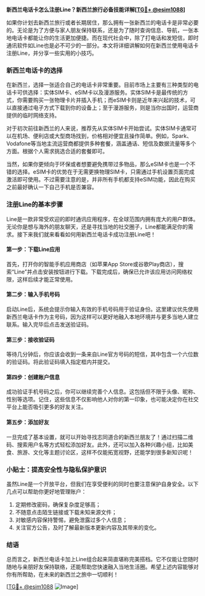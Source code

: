 **新西兰电话卡怎么注册Line？新西兰旅行必备技能详解[[TG💪+ @esim1088](https://t.me/s/esim1088)]**

如果你计划去新西兰旅行或者长期居住，那么拥有一张新西兰的电话卡是非常必要的。无论是为了方便与家人朋友保持联系，还是为了随时查询信息、导航，一张本地电话卡都能让你的生活更加便捷。而在现代社会中，除了打电话和发短信，即时通讯软件如Line也是必不可少的一部分。本文将详细讲解如何在新西兰使用电话卡注册Line，并分享一些实用的小技巧。

### 新西兰电话卡的选择

在新西兰，选择一张适合自己的电话卡非常重要。目前市场上主要有三种类型的电话卡可供选择：实体SIM卡、eSIM卡以及漫游服务。实体SIM卡是最传统的方式，你需要购买一张物理卡片并插入手机；而eSIM卡则是近年来兴起的技术，可以直接通过电子方式下载到你的设备上；至于漫游服务，则是当你出国时，运营商提供的临时网络支持。

对于初次前往新西兰的人来说，推荐先从实体SIM卡开始尝试。实体SIM卡通常可以在机场、便利店或大型商场找到，价格相对便宜且操作简单。例如，Spark、Vodafone等当地主流运营商都提供多种套餐，涵盖通话、短信及数据流量等多个方面。根据个人需求挑选合适的套餐即可。

当然，如果你更倾向于环保或者想要避免携带过多物品，那么eSIM卡也是一个不错的选择。eSIM卡的优势在于无需更换物理SIM卡，只需通过手机设置页面完成激活即可使用。不过需要注意的是，并非所有手机都支持eSIM功能，因此在购买之前最好确认一下自己手机是否兼容。

### 注册Line的基本步骤

Line是一款非常受欢迎的即时通讯应用程序，在全球范围内拥有庞大的用户群体。无论你是想与海外的朋友聊天，还是寻找当地的社交圈子，Line都能满足你的需求。接下来我们就来看看如何用新西兰电话卡成功注册Line吧！

#### 第一步：下载Line应用
首先，打开你的智能手机应用商店（如苹果App Store或谷歌Play商店），搜索“Line”并点击安装按钮进行下载。下载完成后，确保已允许该应用访问网络权限，这样后续才能正常使用。

#### 第二步：输入手机号码
启动Line后，系统会提示你输入有效的手机号码用于验证身份。这里建议优先使用新西兰电话卡作为主号码，因为这样可以更好地融入本地环境并与更多当地人建立联系。输入完毕后点击发送验证码。

#### 第三步：接收验证码
等待几分钟后，你应该会收到一条来自Line官方号码的短信，其中包含一个六位数的验证码。将此验证码填入指定框内并提交。

#### 第四步：创建账户信息
成功验证手机号码之后，你可以继续完善个人信息。这包括但不限于头像、昵称、性别等选项。记住，这些信息不仅影响他人对你的第一印象，也可能决定你在社交平台上能否吸引更多的好友关注。

#### 第五步：添加好友
一旦完成了基本设置，就可以开始寻找志同道合的新西兰朋友了！通过扫描二维码、搜索用户名等方式轻松添加好友。此外，还可以加入各种兴趣小组，比如美食、旅游、文化等主题讨论区，这样不仅能拓宽视野，还能学到很多新知识呢！

### 小贴士：提高安全性与隐私保护意识
虽然Line是一个开放平台，但我们在享受便利的同时也要注意保护自身安全。以下几点可以帮助你更好地管理账户：

1. 定期修改密码，确保复杂度足够高；
2. 不随意点击陌生链接或下载未知来源文件；
3. 对敏感内容保持警惕，避免泄露过多个人信息；
4. 关注官方公告，及时了解最新版本更新内容及其带来的变化。

### 结语

总而言之，新西兰电话卡加上Line组合起来简直堪称完美搭档。它不仅能让您随时随地与亲朋好友保持联络，还能帮助您快速融入当地生活圈。希望上述内容能够对你有所帮助，在未来的新西兰之旅中一切顺利！

[[TG💪+ @esim1088](https://t.me/s/esim1088) ![Image](https://i.postimg.cc/4NQfJmqS/Snipaste-2025-05-13-00-14-12.png)]